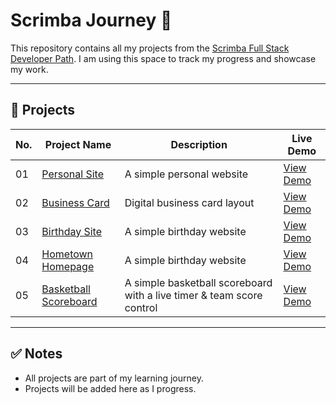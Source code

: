 # Scrimba Journey 🚀

This repository contains all my projects from the [Scrimba Full Stack Developer Path](https://scrimba.com/learn/frontend). I am using this space to track my progress and showcase my work.

---

## 📁 Projects

| No. | Project Name      | Description                | Live Demo                     |
|-----|-------------------|----------------------------|--------------------------------|
| 01  | [Personal Site](./01-personal-site) | A simple personal website | [View Demo](https://scrimba-personal-website-anuj.netlify.app/) |
| 02  | [Business Card](./02-business-card) | Digital business card layout | [View Demo](https://scrimba-business-card-anuj.netlify.app/) |
| 03  | [Birthday Site](./03-birthday-site) | A simple birthday website | [View Demo](https://scrimba-birthday-site-anuj.netlify.app/) |
| 04  | [Hometown Homepage](./04-hometown-homepage) | A simple birthday website | [View Demo](https://scrimba-hometown-homepage-anuj.netlify.app/) |
| 05  | [Basketball Scoreboard](./05-basketball-scoreboard) | A simple basketball scoreboard with a live timer & team score control | [View Demo](https://scrimba-basketball-scoreboard-anuj.netlify.app/) |

---

## ✅ Notes

- All projects are part of my learning journey.
- Projects will be added here as I progress.
